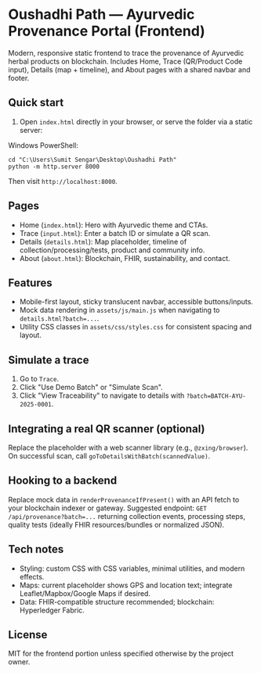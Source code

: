 # Oushadhi Path — Ayurvedic Provenance Portal (Frontend)

Modern, responsive static frontend to trace the provenance of Ayurvedic herbal products on blockchain. Includes Home, Trace (QR/Product Code input), Details (map + timeline), and About pages with a shared navbar and footer.

## Quick start

1) Open `index.html` directly in your browser, or serve the folder via a static server:

Windows PowerShell:
```
cd "C:\Users\Sumit Sengar\Desktop\Oushadhi Path"
python -m http.server 8000
```
Then visit `http://localhost:8000`.

## Pages

- Home (`index.html`): Hero with Ayurvedic theme and CTAs.
- Trace (`input.html`): Enter a batch ID or simulate a QR scan.
- Details (`details.html`): Map placeholder, timeline of collection/processing/tests, product and community info.
- About (`about.html`): Blockchain, FHIR, sustainability, and contact.

## Features

- Mobile-first layout, sticky translucent navbar, accessible buttons/inputs.
- Mock data rendering in `assets/js/main.js` when navigating to `details.html?batch=...`.
- Utility CSS classes in `assets/css/styles.css` for consistent spacing and layout.

## Simulate a trace

1) Go to `Trace`.
2) Click "Use Demo Batch" or "Simulate Scan".
3) Click "View Traceability" to navigate to details with `?batch=BATCH-AYU-2025-0001`.

## Integrating a real QR scanner (optional)

Replace the placeholder with a web scanner library (e.g., `@zxing/browser`). On successful scan, call `goToDetailsWithBatch(scannedValue)`.

## Hooking to a backend

Replace mock data in `renderProvenanceIfPresent()` with an API fetch to your blockchain indexer or gateway. Suggested endpoint: `GET /api/provenance?batch=...` returning collection events, processing steps, quality tests (ideally FHIR resources/bundles or normalized JSON).

## Tech notes

- Styling: custom CSS with CSS variables, minimal utilities, and modern effects.
- Maps: current placeholder shows GPS and location text; integrate Leaflet/Mapbox/Google Maps if desired.
- Data: FHIR-compatible structure recommended; blockchain: Hyperledger Fabric.

## License

MIT for the frontend portion unless specified otherwise by the project owner.


